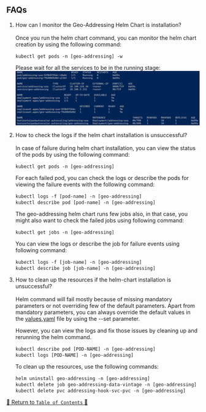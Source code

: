 ## FAQs

1. How can I monitor the Geo-Addressing Helm Chart is installation?
   <br><br>
   Once you run the helm chart command, you can monitor the helm chart creation by using the following command:
    ```shell
    kubectl get pods -n [geo-addressing] -w
    ```

   Please wait for all the services to be in the running stage:
   ![kubectl-all.png](../../images/kubectl-all.png)

2. How to check the logs if the helm chart installation is unsuccessful?
   <br><br>
   In case of failure during helm chart installation, you can view the status of the pods by using the following
   command:
   ```shell
   kubectl get pods -n [geo-addressing]
   ```
   For each failed pod, you can check the logs or describe the pods for viewing the failure events with the following
   command:
   ```shell
   kubectl logs -f [pod-name] -n [geo-addressing]
   kubectl describe pod [pod-name] -n [geo-addressing]
   ```

   The geo-addressing helm chart runs few jobs also, in that case, you might also want to check the failed jobs using
   following command:
   ```shell
   kubectl get jobs -n [geo-addressing]
   ```
   You can view the logs or describe the job for failure events using following command:
   ```shell
   kubectl logs -f [job-name] -n [geo-addressing]
   kubectl describe job [job-name] -n [geo-addressing]
   ```
3. How to clean up the resources if the helm-chart installation is unsuccessful?
   <br><br>
   Helm command will fail mostly because of missing mandatory parameters or not overriding few of the default
   parameters. Apart from mandatory parameters, you can always override the default values in
   the [values.yaml](../../charts/geo-addressing/values.yaml) file by using the --set parameter.

   However, you can view the logs and fix those issues by cleaning up and rerunning the helm command.
    ```shell
    kubectl describe pod [POD-NAME] -n [geo-addressing]
    kubectl logs [POD-NAME] -n [geo-addressing]
    ```

   To clean up the resources, use the following commands:
    ```shell
    helm uninstall geo-addressing -n [geo-addressing]
    kubectl delete job geo-addressing-data-vintage -n [geo-addressing]
    kubectl delete pvc addressing-hook-svc-pvc -n [geo-addressing]
    ```

[🔗 Return to `Table of Contents` 🔗](../../README.md)